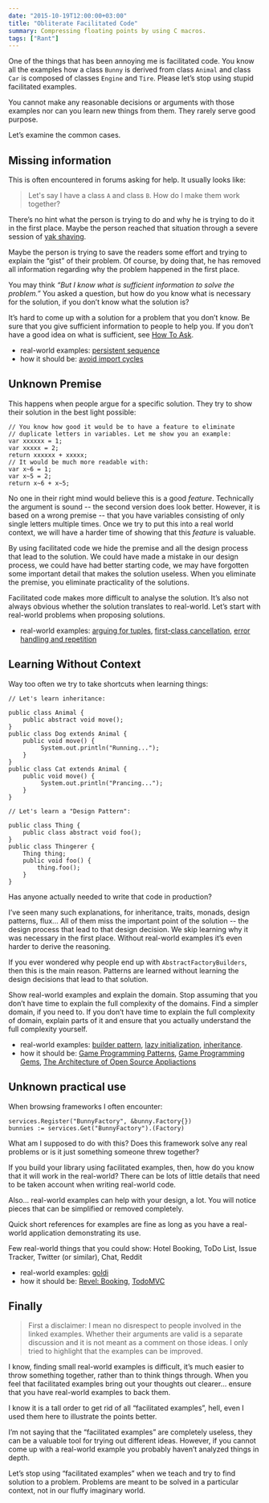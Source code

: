 ```yaml
---
date: "2015-10-19T12:00:00+03:00"
title: "Obliterate Facilitated Code"
summary: Compressing floating points by using C macros.
tags: ["Rant"]
---
```


One of the things that has been annoying me is facilitated code. You know all the examples how a class `Bunny` is derived from class `Animal` and class `Car` is composed of classes `Engine` and `Tire`. Please let’s stop using stupid facilitated examples.

You cannot make any reasonable decisions or arguments with those examples nor can you learn new things from them. They rarely serve good purpose.

Let’s examine the common cases.



## Missing information

This is often encountered in forums asking for help. It usually looks like:

> Let's say I have a class `A` and class `B`. How do I make them work
together?

There’s no hint what the person is trying to do and why he is trying to do it in the first place. Maybe the person reached that situation through a severe session of [yak shaving](http://sethgodin.typepad.com/seths_blog/2005/03/dont_shave_that.html).

Maybe the person is trying to save the readers some effort and trying to explain the “gist” of their problem. Of course, by doing that, he has removed all information regarding why the problem happened in the first place.

You may think _“But I know what is sufficient information to solve the problem.”_ You asked a question, but how do you know what is necessary for the solution, if you don’t know what the solution is?

It’s hard to come up with a solution for a problem that you don’t know. Be sure that you give sufficient information to people to help you. If you don’t have a good idea on what is sufficient, see [How To Ask](https://github.com/golang/go/wiki/howtoask).

* real-world examples: [persistent sequence](https://groups.google.com/forum/#!msg/golang-nuts/otnhVwA1Mw0/_EjZQczExbUJ)
* how it should be: [avoid import cycles](https://groups.google.com/forum/#!msg/golang-nuts/mgsLIZGGID4/9k720SsPyrIJ)



## Unknown Premise

This happens when people argue for a specific solution. They try to show their solution in the best light possible:

```
// You know how good it would be to have a feature to eliminate
// duplicate letters in variables. Let me show you an example:
var xxxxxx = 1;
var xxxxx = 2;
return xxxxxx + xxxxx;
// It would be much more readable with:
var x~6 = 1;
var x~5 = 2;
return x~6 + x~5;
```

No one in their right mind would believe this is a good _feature_. Technically the argument is sound -- the second version does look better. However, it is based on a wrong premise -- that you have variables consisting of only single letters multiple times. Once we try to put this into a real world context, we will have a harder time of showing that this _feature_ is valuable.

By using facilitated code we hide the premise and all the design process that lead to the solution. We could have made a mistake in our design process, we could have had better starting code, we may have forgotten some important detail that makes the solution useless. When you eliminate the premise, you eliminate practicality of the solutions.

Facilitated code makes more difficult to analyse the solution. It’s also not always obvious whether the solution translates to real-world. Let’s start with real-world problems when proposing solutions.

* real-world examples: [arguing for tuples](https://groups.google.com/forum/#!topic/golang-nuts/lFU2bNGVtJU/discussion), [first-class cancellation](https://groups.google.com/forum/#!msg/golang-nuts/TQ5TdJEBamY/UWKKfDec5qYJ), [error handling and repetition](https://groups.google.com/forum/#!topic/golang-nuts/68J-mLCC1JI/discussion)



## Learning Without Context

Way too often we try to take shortcuts when learning things:

```
// Let's learn inheritance:

public class Animal {
    public abstract void move();
}
public class Dog extends Animal {
    public void move() {
         System.out.println("Running...");
    }
}
public class Cat extends Animal {
    public void move() {
         System.out.println("Prancing...");
    }
}

// Let's learn a "Design Pattern":

public class Thing {
    public class abstract void foo();
}
public class Thingerer {
    Thing thing;
    public void foo() {
        thing.foo();
    }
}
```

Has anyone actually needed to write that code in production?

I’ve seen many such explanations, for inheritance, traits, monads, design patterns, flux... All of them miss the important point of the solution -- the design process that lead to that design decision. We skip learning why it was necessary in the first place. Without real-world examples it’s even harder to derive the reasoning.

If you ever wondered why people end up with `AbstractFactoryBuilders`, then this is the main reason. Patterns are learned without learning the design decisions that lead to that solution.

Show real-world examples and explain the domain. Stop assuming that you don’t have time to explain the full complexity of the domains. Find a simpler domain, if you need to. If you don’t have time to explain the full complexity of domain, explain parts of it and ensure that you actually understand the full complexity yourself.

* real-world examples: [builder pattern](https://en.wikipedia.org/wiki/Builder_pattern), [lazy initialization](https://en.wikipedia.org/wiki/Lazy_initialization), [inheritance](https://docs.oracle.com/javase/tutorial/java/IandI/subclasses.html).
* how it should be: [Game Programming Patterns](https://gameprogrammingpatterns.com/), [Game Programming Gems](http://www.satori.org/game-programming-gems/), [The Architecture of Open Source Appliactions](http://aosabook.org/en/index.html)



## Unknown practical use

When browsing frameworks I often encounter:

```
services.Register("BunnyFactory", &bunny.Factory{})
bunnies := services.Get("BunnyFactory").(Factory)
```

What am I supposed to do with this? Does this framework solve any real problems or is it just something someone threw together?

If you build your library using facilitated examples, then, how do you know that it will work in the real-world? There can be lots of little details that need to be taken account when writing real-world code.

Also… real-world examples can help with your design, a lot. You will notice pieces that can be simplified or removed completely.

Quick short references for examples are fine as long as you have a real-world application demonstrating its use.

Few real-world things that you could show: Hotel Booking, ToDo List, Issue Tracker, Twitter (or similar), Chat, Reddit

* real-world examples: [goldi](https://github.com/fgrosse/goldi/blob/8bb09dd2be1b6e592353f4a02532860835d771fa/README.md#usage)
* how it should be: [Revel: Booking](https://github.com/revel/examples), [TodoMVC](http://todomvc.com/)



## Finally

> First a disclaimer: I mean no disrespect to people involved in the linked examples. Whether their arguments are valid is a separate discussion and it is not meant as a comment on those ideas. I only tried to highlight that the examples can be improved.

I know, finding small real-world examples is difficult, it’s much easier to throw something together, rather than to think things through. When you feel that facilitated examples bring out your thoughts out clearer… ensure that you have real-world examples to back them.

I know it is a tall order to get rid of all “facilitated examples”, hell, even I used them here to illustrate the points better.

I’m not saying that the “facilitated examples” are completely useless, they can be a valuable tool for trying out different ideas. However, if you cannot come up with a real-world example you probably haven’t analyzed things in depth.

Let’s stop using “facilitated examples” when we teach and try to find solution to a problem. Problems are meant to be solved in a particular context, not in our fluffy imaginary world.